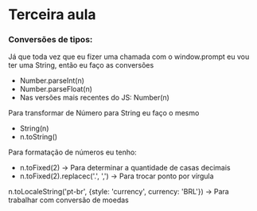 # Terceira aula

### Conversões de tipos:

Já que toda vez que eu fizer uma chamada com o window.prompt eu vou ter uma String, então eu faço as conversões

* Number.parseInt(n)
* Number.parseFloat(n)
* Nas versões mais recentes do JS: Number(n)

Para transformar de Número para String eu faço o mesmo

* String(n)
* n.toString()

Para formatação de números eu tenho:

* n.toFixed(2) -> Para determinar a quantidade de casas decimais
* n.toFixed(2).replacec('.', ',') -> Para trocar ponto por vírgula

n.toLocaleString('pt-br', {style: 'currency', currency: 'BRL'}) -> Para trabalhar com conversão de moedas